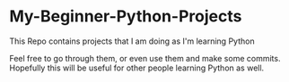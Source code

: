 # My-Beginner-Python-Projects
This Repo contains projects that I am doing as I'm learning Python

Feel free to go through them, or even use them and make some commits.
Hopefully this will be useful for other people learning Python as well.
